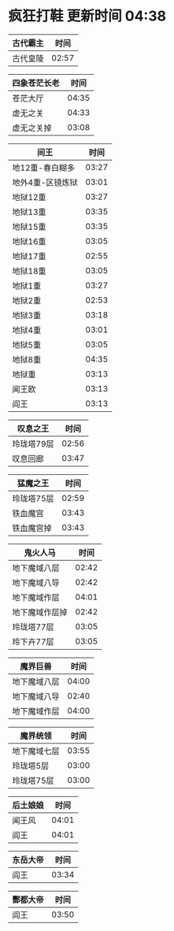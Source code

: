 # 疯狂打鞋 更新时间 04:38

| 古代霸主   | 时间    |
|--------|-------|
| 古代皇陵 | 02:57 |

| 四象苍茫长老   | 时间    |
|--------|-------|
| 苍茫大厅 | 04:35 |
| 虚无之关 | 04:33 |
| 虚无之关掉 | 03:08 |

| 间王   | 时间    |
|--------|-------|
| 地12重-春白糊多 | 03:27 |
| 地外4重-区镜炼狱 | 03:01 |
| 地狱12重 | 03:27 |
| 地狱13重 | 03:35 |
| 地狱15重 | 03:35 |
| 地狱16重 | 03:05 |
| 地狱17重 | 02:55 |
| 地狱18重 | 03:05 |
| 地狱1重 | 03:27 |
| 地狱2重 | 02:53 |
| 地狱3重 | 03:18 |
| 地狱4重 | 03:01 |
| 地狱5重 | 03:05 |
| 地狱8重 | 04:35 |
| 地狱重 | 03:13 |
| 闻王欧 | 03:13 |
| 阎王 | 03:13 |

| 叹息之王   | 时间    |
|--------|-------|
| 玲珑塔79层 | 02:56 |
| 叹息回廊 | 03:47 |

| 猛魔之王   | 时间    |
|--------|-------|
| 玲珑塔75层 | 02:59 |
| 铁血魔宫 | 03:43 |
| 铁血魔宫掉 | 03:43 |

| 鬼火人马   | 时间    |
|--------|-------|
| 地下魔域八层 | 02:42 |
| 地下魔域八导 | 02:42 |
| 地下魔域作层 | 04:01 |
| 地下魔域作层掉 | 02:42 |
| 玲珑塔77层 | 03:05 |
| 玲下卉77层 | 03:05 |

| 魔界巨兽   | 时间    |
|--------|-------|
| 地下魔域八层 | 04:00 |
| 地下魔域八导 | 02:40 |
| 地下魔域作层 | 04:00 |

| 魔界统领   | 时间    |
|--------|-------|
| 地下魔域七层 | 03:55 |
| 玲珑塔5层 | 03:00 |
| 玲珑塔75层 | 03:00 |

| 后土娘娘   | 时间    |
|--------|-------|
| 闻王风 | 04:01 |
| 阎王 | 04:01 |

| 东岳大帝   | 时间    |
|--------|-------|
| 阎王 | 03:34 |

| 酆都大帝   | 时间    |
|--------|-------|
| 阎王 | 03:50 |